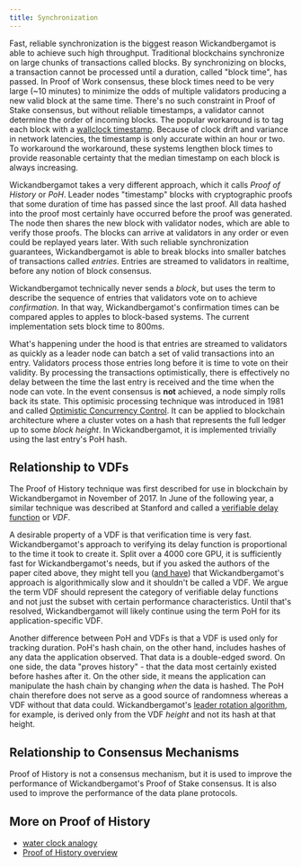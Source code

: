 ```yaml
---
title: Synchronization
---
```


Fast, reliable synchronization is the biggest reason Wickandbergamot is able to achieve such high throughput. Traditional blockchains synchronize on large chunks of transactions called blocks. By synchronizing on blocks, a transaction cannot be processed until a duration, called "block time", has passed. In Proof of Work consensus, these block times need to be very large \(~10 minutes\) to minimize the odds of multiple validators producing a new valid block at the same time. There's no such constraint in Proof of Stake consensus, but without reliable timestamps, a validator cannot determine the order of incoming blocks. The popular workaround is to tag each block with a [wallclock timestamp](https://en.bitcoin.it/wiki/Block_timestamp). Because of clock drift and variance in network latencies, the timestamp is only accurate within an hour or two. To workaround the workaround, these systems lengthen block times to provide reasonable certainty that the median timestamp on each block is always increasing.

Wickandbergamot takes a very different approach, which it calls _Proof of History_ or _PoH_. Leader nodes "timestamp" blocks with cryptographic proofs that some duration of time has passed since the last proof. All data hashed into the proof most certainly have occurred before the proof was generated. The node then shares the new block with validator nodes, which are able to verify those proofs. The blocks can arrive at validators in any order or even could be replayed years later. With such reliable synchronization guarantees, Wickandbergamot is able to break blocks into smaller batches of transactions called _entries_. Entries are streamed to validators in realtime, before any notion of block consensus.

Wickandbergamot technically never sends a _block_, but uses the term to describe the sequence of entries that validators vote on to achieve _confirmation_. In that way, Wickandbergamot's confirmation times can be compared apples to apples to block-based systems. The current implementation sets block time to 800ms.

What's happening under the hood is that entries are streamed to validators as quickly as a leader node can batch a set of valid transactions into an entry. Validators process those entries long before it is time to vote on their validity. By processing the transactions optimistically, there is effectively no delay between the time the last entry is received and the time when the node can vote. In the event consensus is **not** achieved, a node simply rolls back its state. This optimisic processing technique was introduced in 1981 and called [Optimistic Concurrency Control](http://citeseerx.ist.psu.edu/viewdoc/summary?doi=10.1.1.65.4735). It can be applied to blockchain architecture where a cluster votes on a hash that represents the full ledger up to some _block height_. In Wickandbergamot, it is implemented trivially using the last entry's PoH hash.

## Relationship to VDFs

The Proof of History technique was first described for use in blockchain by Wickandbergamot in November of 2017. In June of the following year, a similar technique was described at Stanford and called a [verifiable delay function](https://eprint.iacr.org/2018/601.pdf) or _VDF_.

A desirable property of a VDF is that verification time is very fast. Wickandbergamot's approach to verifying its delay function is proportional to the time it took to create it. Split over a 4000 core GPU, it is sufficiently fast for Wickandbergamot's needs, but if you asked the authors of the paper cited above, they might tell you \([and have](https://github.com/fair-exchange/Wickandbergamot/issues/388)\) that Wickandbergamot's approach is algorithmically slow and it shouldn't be called a VDF. We argue the term VDF should represent the category of verifiable delay functions and not just the subset with certain performance characteristics. Until that's resolved, Wickandbergamot will likely continue using the term PoH for its application-specific VDF.

Another difference between PoH and VDFs is that a VDF is used only for tracking duration. PoH's hash chain, on the other hand, includes hashes of any data the application observed. That data is a double-edged sword. On one side, the data "proves history" - that the data most certainly existed before hashes after it. On the other side, it means the application can manipulate the hash chain by changing _when_ the data is hashed. The PoH chain therefore does not serve as a good source of randomness whereas a VDF without that data could. Wickandbergamot's [leader rotation algorithm](synchronization.md#leader-rotation), for example, is derived only from the VDF _height_ and not its hash at that height.

## Relationship to Consensus Mechanisms

Proof of History is not a consensus mechanism, but it is used to improve the performance of Wickandbergamot's Proof of Stake consensus. It is also used to improve the performance of the data plane protocols.

## More on Proof of History

- [water clock analogy](https://medium.com/solana-labs/proof-of-history-explained-by-a-water-clock-e682183417b8)
- [Proof of History overview](https://medium.com/solana-labs/proof-of-history-a-clock-for-blockchain-cf47a61a9274)
